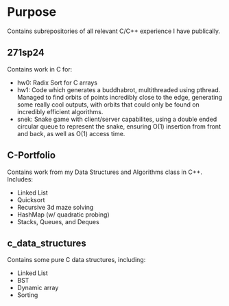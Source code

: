 # Purpose
Contains subrepositories of all relevant C/C++ experience I have publically.

## 271sp24
Contains work in C for: 
- hw0: Radix Sort for C arrays
- hw1: Code which generates a buddhabrot, multithreaded using pthread. Managed to find orbits of points incredibly close to the edge, generating some really cool outputs, with 
orbits that could only be found on incredibly efficient algorithms.
- snek: Snake game with client/server capabilites, using a double ended circular queue to represent the snake, ensuring O(1) insertion from front and back, as well as O(1) access time.

## C-Portfolio
Contains work from my Data Structures and Algorithms class in C++. Includes: 
- Linked List
- Quicksort
- Recursive 3d maze solving
- HashMap (w/ quadratic probing)
- Stacks, Queues, and Deques

## c_data_structures
Contains some pure C data structures, including:
- Linked List
- BST
- Dynamic array
- Sorting
